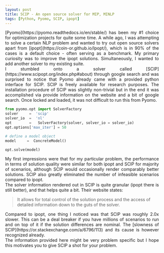 ```yaml
---
layout: post
title: SCIP - An open source solver for MIP, MINLP 
tags: [Python, Pyomo, SCIP, ipopt]
---
```


<div style="text-align: justify">
[Pyomo](https://pyomo.readthedocs.io/en/stable/) has been my #1 choice for optimization projects for quite some time. A while ago, I was attempting to solve a certain NLP problem and wanted to try out open source solvers apart from [ipopt](https://coin-or.github.io/Ipopt/), which is in 90% of the cases is a default choice - often serving as a benchmark. My primary curiosity was to improve the ipopt solutions. Simultaneously, I wanted to add another solver to my existing suite. 
</div>


<div style="text-align: justify">
I stumbled onto a solver called [SCIP](https://www.scipopt.org/index.php#about) through google search and was surprised to notice that Pyomo already came with a provided python interface for SCIP. SCIP is freely available for research purposes. The installation procedure of SCIP was slightly non-trivial but in the end it was accomplished via provide information on the website and a bit of google search. Once locked and loaded, it was not difficult to run this from Pyomo. 
</div>

```python
from pyomo.opt import SolverFactory
solver     =  'scip'               
solver_io  =  'nl'                  
opt        =   SolverFactory(solver, solver_io = solver_io)
opt.options['max_iter'] = 50

# define a model object
model     =  ConcreteModel()

opt.solve(model)
```

<div style="text-align: justify">
My first impressions were that for my particular problem, the performance in terms of solution quality were similar for both ipopt and SCIP for majority of scenarios, although SCIP would occasionally render comparably better solutions. SCIP also greatly eliminated the number of infeasible scenarios compared to ipopt.    
</div>

<div style="text-align: justify">
The solver information rendered out in SCIP is quite granular (ipopt there is still better), and that helps quite a bit. Their website states: 
</div>

> It allows for total control of the solution process and the access of detailed information down to the guts of the solver.

<div style="text-align: justify">
Compared to ipopt, one thing I noticed was that SCIP was roughly 2.0x slower. This can be a deal breaker if you have millions of scenarios to run and on top of it if the solution differences are nominal. The [slowness of SCIP](https://or.stackexchange.com/a/6796/113) and its cause is however recognized already.   
</div>

<div style="text-align: justify">
The information provided here might be very problem specific but I hope this motivates you to give SCIP a shot for your problem.
</div>

 